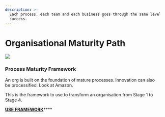 ```yaml
---
description: >-
  Each process, each team and each business goes through the same level toward
  success.
---
```


# Organisational Maturity Path

![](https://lh4.googleusercontent.com/NmZGvD63gpIZTbBxtlxcM43yt3kA_IpErB2CsfsOwonEpQUoEX_rKrh7erh6ypRpYBgIJO70tkSKkytRzVkAvnb0_DH8P2WpaPKIFueNVVZO8G3T80NHIv7-OVCZ4iNRjYFK0q4K)

### Process Maturity Framework

An org is built on the foundation of mature processes. Innovation can also be processified. Look at Amazon.  
  
This is the framework to use to transform an organisation from Stage 1 to Stage 4.

[**USE FRAMEWORK**](https://docs.google.com/spreadsheets/d/1MJ_yYeDLyhCVQrYo4EWj9iobXKywMnFCgkOcDJhX9YE/edit?via_commande=true#gid=0)\*\*\*\*

